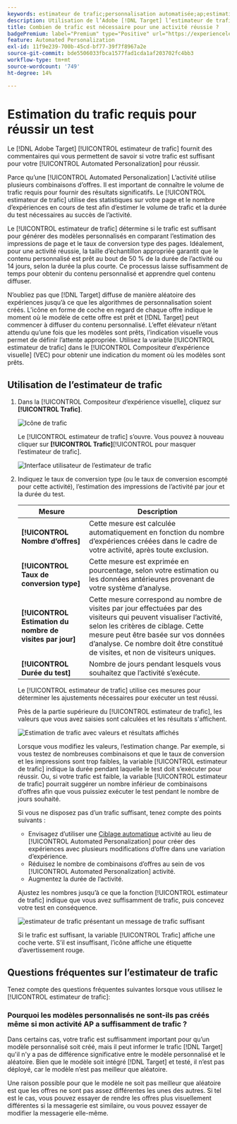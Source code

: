 ```yaml
---
keywords: estimateur de trafic;personnalisation automatisée;ap;estimation du trafic;ciblage automatique
description: Utilisation de l’Adobe [!DNL Target] l’estimateur de trafic pour déterminer si votre activité Automated Personalization dispose d’un trafic suffisant.
title: Combien de trafic est nécessaire pour une activité réussie ?
badgePremium: label="Premium" type="Positive" url="https://experienceleague.adobe.com/docs/target/using/introduction/intro.html?lang=en#premium newtab=true" tooltip="See what's included in Target Premium."
feature: Automated Personalization
exl-id: 11f9e239-700b-45cd-bf77-39f7f8967a2e
source-git-commit: bde5506033fbca1577fad1cda1af203702fc4bb3
workflow-type: tm+mt
source-wordcount: '749'
ht-degree: 14%

---
```


# Estimation du trafic requis pour réussir un test

Le [!DNL Adobe Target] [!UICONTROL estimateur de trafic] fournit des commentaires qui vous permettent de savoir si votre trafic est suffisant pour votre [!UICONTROL Automated Personalization] pour réussir.

Parce qu’une [!UICONTROL Automated Personalization] L’activité utilise plusieurs combinaisons d’offres. Il est important de connaître le volume de trafic requis pour fournir des résultats significatifs. Le [!UICONTROL estimateur de trafic] utilise des statistiques sur votre page et le nombre d’expériences en cours de test afin d’estimer le volume de trafic et la durée du test nécessaires au succès de l’activité.

Le [!UICONTROL estimateur de trafic] détermine si le trafic est suffisant pour générer des modèles personnalisés en comparant l’estimation des impressions de page et le taux de conversion type des pages. Idéalement, pour une activité réussie, la taille d’échantillon appropriée garantit que le contenu personnalisé est prêt au bout de 50 % de la durée de l’activité ou 14 jours, selon la durée la plus courte. Ce processus laisse suffisamment de temps pour obtenir du contenu personnalisé et apprendre quel contenu diffuser.

N’oubliez pas que [!DNL Target] diffuse de manière aléatoire des expériences jusqu’à ce que les algorithmes de personnalisation soient créés. L’icône en forme de coche en regard de chaque offre indique le moment où le modèle de cette offre est prêt et [!DNL Target] peut commencer à diffuser du contenu personnalisé. L’effet élévateur n’étant attendu qu’une fois que les modèles sont prêts, l’indication visuelle vous permet de définir l’attente appropriée. Utilisez la variable [!UICONTROL estimateur de trafic] dans le [!UICONTROL Compositeur d’expérience visuelle] (VEC) pour obtenir une indication du moment où les modèles sont prêts.

## Utilisation de l’estimateur de trafic

1. Dans la [!UICONTROL Compositeur d’expérience visuelle], cliquez sur **[!UICONTROL Trafic]**.

   ![Icône de trafic](/help/main/c-activities/t-automated-personalization/assets/icon-traffic.png)

   Le [!UICONTROL estimateur de trafic] s’ouvre. Vous pouvez à nouveau cliquer sur **[!UICONTROL Trafic]**[!UICONTROL  pour masquer l’estimateur de trafic].

   ![Interface utilisateur de l’estimateur de trafic](assets/ap_est.png)

1. Indiquez le taux de conversion type (ou le taux de conversion escompté pour cette activité), l’estimation des impressions de l’activité par jour et la durée du test.

   | Mesure | Description |
   | --- | --- |
   | **[!UICONTROL Nombre d’offres]** | Cette mesure est calculée automatiquement en fonction du nombre d’expériences créées dans le cadre de votre activité, après toute exclusion. |
   | **[!UICONTROL Taux de conversion type]** | Cette mesure est exprimée en pourcentage, selon votre estimation ou les données antérieures provenant de votre système d’analyse. |
   | **[!UICONTROL Estimation du nombre de visites par jour]** | Cette mesure correspond au nombre de visites par jour effectuées par des visiteurs qui peuvent visualiser l’activité, selon les critères de ciblage. Cette mesure peut être basée sur vos données d’analyse. Ce nombre doit être constitué de visites, et non de visiteurs uniques. |
   | **[!UICONTROL Durée du test]** | Nombre de jours pendant lesquels vous souhaitez que l’activité s’exécute. |

   Le [!UICONTROL estimateur de trafic] utilise ces mesures pour déterminer les ajustements nécessaires pour exécuter un test réussi.

   Près de la partie supérieure du [!UICONTROL estimateur de trafic], les valeurs que vous avez saisies sont calculées et les résultats s&#39;affichent.

   ![Estimation de trafic avec valeurs et résultats affichés](assets/ap_est_no.png)

   Lorsque vous modifiez les valeurs, l’estimation change. Par exemple, si vous testez de nombreuses combinaisons et que le taux de conversion et les impressions sont trop faibles, la variable [!UICONTROL estimateur de trafic] indique la durée pendant laquelle le test doit s’exécuter pour réussir. Ou, si votre trafic est faible, la variable [!UICONTROL estimateur de trafic] pourrait suggérer un nombre inférieur de combinaisons d’offres afin que vous puissiez exécuter le test pendant le nombre de jours souhaité.

   Si vous ne disposez pas d’un trafic suffisant, tenez compte des points suivants :

   * Envisagez d’utiliser une [Ciblage automatique](/help/main/c-activities/auto-target/auto-target-to-optimize.md) activité au lieu de [!UICONTROL Automated Personalization] pour créer des expériences avec plusieurs modifications d’offre dans une variation d’expérience.
   * Réduisez le nombre de combinaisons d’offres au sein de vos [!UICONTROL Automated Personalization] activité.
   * Augmentez la durée de l’activité.

   Ajustez les nombres jusqu’à ce que la fonction [!UICONTROL estimateur de trafic] indique que vous avez suffisamment de trafic, puis concevez votre test en conséquence.

   ![estimateur de trafic présentant un message de trafic suffisant](assets/ap_est_yes.png)

   Si le trafic est suffisant, la variable [!UICONTROL Trafic] affiche une coche verte. S’il est insuffisant, l’icône affiche une étiquette d’avertissement rouge.

## Questions fréquentes sur l’estimateur de trafic

Tenez compte des questions fréquentes suivantes lorsque vous utilisez le [!UICONTROL estimateur de trafic]:

### Pourquoi les modèles personnalisés ne sont-ils pas créés même si mon activité AP a suffisamment de trafic ?

Dans certains cas, votre trafic est suffisamment important pour qu’un modèle personnalisé soit créé, mais il peut informer le trafic [!DNL Target] qu&#39;il n&#39;y a pas de différence significative entre le modèle personnalisé et le aléatoire. Bien que le modèle soit intégré [!DNL Target] et testé, il n’est pas déployé, car le modèle n’est pas meilleur que aléatoire.

Une raison possible pour que le modèle ne soit pas meilleur que aléatoire est que les offres ne sont pas assez différentes les unes des autres. Si tel est le cas, vous pouvez essayer de rendre les offres plus visuellement différentes si la messagerie est similaire, ou vous pouvez essayer de modifier la messagerie elle-même.
